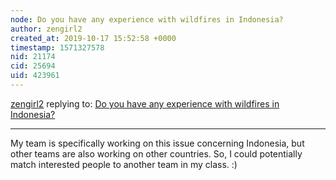 ```yaml
---
node: Do you have any experience with wildfires in Indonesia?
author: zengirl2
created_at: 2019-10-17 15:52:58 +0000
timestamp: 1571327578
nid: 21174
cid: 25694
uid: 423961
---
```




[zengirl2](../profile/zengirl2) replying to: [Do you have any experience with wildfires in Indonesia?](../notes/zengirl2/10-16-2019/do-you-have-any-experience-with-wildfires-in-indonesia)

----
My team is specifically working on this issue concerning Indonesia, but other teams are also working on other countries. So, I could potentially match interested people to another team in my class. :)
